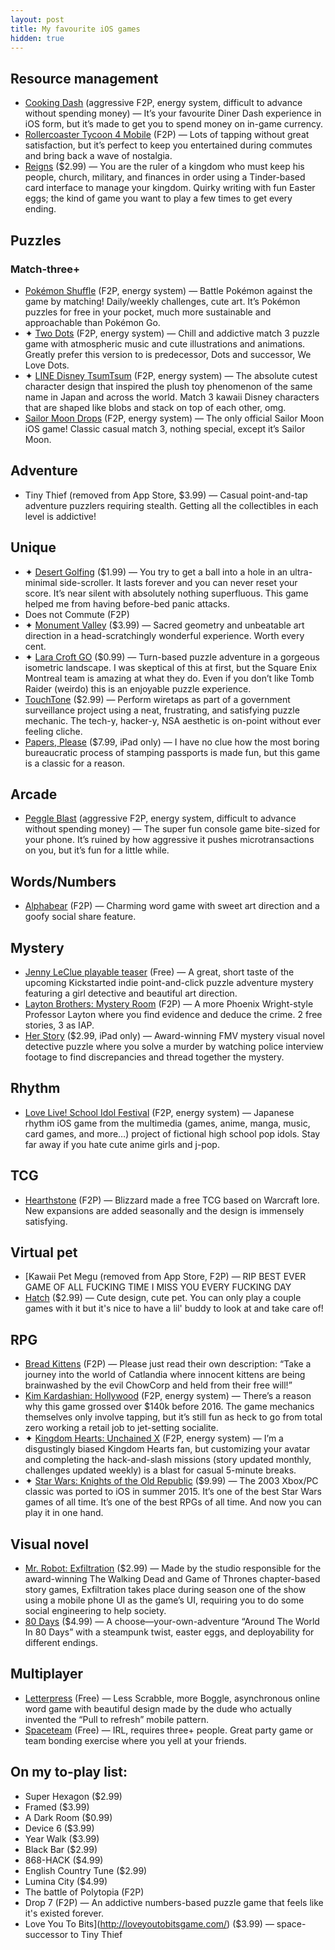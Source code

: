```yaml
---
layout: post
title: My favourite iOS games
hidden: true
---
```



## Resource management

* [Cooking Dash](https://itunes.apple.com/us/app/cooking-dash-2016/id978866413?mt=8) (aggressive F2P, energy system, difficult to advance without spending money) — It’s your favourite Diner Dash experience in iOS form, but it’s made to get you to spend money on in-game currency.
* [Rollercoaster Tycoon 4 Mobile](https://itunes.apple.com/us/app/rollercoaster-tycoon-4-mobile/id797639732?mt=8) (F2P) — Lots of tapping without great satisfaction, but it’s perfect to keep you entertained during commutes and bring back a wave of nostalgia.
* [Reigns](https://itunes.apple.com/us/app/reigns/id1114127463?mt=8) ($2.99) — You are the ruler of a kingdom who must keep his people, church, military, and finances in order using a Tinder-based card interface to manage your kingdom. Quirky writing with fun Easter eggs; the kind of game you want to play a few times to get every ending.

## Puzzles

### Match-three+

* [Pokémon Shuffle](https://itunes.apple.com/us/app/pokemon-shuffle-mobile/id1014919815?mt=8) (F2P, energy system) — Battle Pokémon against the game by matching! Daily/weekly challenges, cute art. It’s Pokémon puzzles for free in your pocket, much more sustainable and approachable than Pokémon Go.
* ✦ [Two Dots](https://itunes.apple.com/us/app/two-dots/id880178264?mt=8) (F2P, energy system) — Chill and addictive match 3 puzzle game with atmospheric music and cute illustrations and animations. Greatly prefer this version to is predecessor, Dots and successor, We Love Dots.
* ✦ [LINE Disney TsumTsum](https://itunes.apple.com/us/app/line-disney-tsum-tsum/id867964741?mt=8) (F2P, energy system) — The absolute cutest character design that inspired the plush toy phenomenon of the same name in Japan and across the world. Match 3 kawaii Disney characters that are shaped like blobs and stack on top of each other, omg.
* [Sailor Moon Drops](https://itunes.apple.com/us/app/sailor-moon-drops/id1088134142?mt=8) (F2P, energy system) — The only official Sailor Moon iOS game! Classic casual match 3, nothing special, except it’s Sailor Moon.

## Adventure

* Tiny Thief (removed from App Store, $3.99) — Casual point-and-tap adventure puzzlers requiring stealth. Getting all the collectibles in each level is addictive!

## Unique

* ✦ [Desert Golfing](https://itunes.apple.com/us/app/desert-golfing/id902062673?mt=8) ($1.99) — You try to get a ball into a hole in an ultra-minimal side-scroller. It lasts forever and you can never reset your score. It’s near silent with absolutely nothing superfluous. This game helped me from having before-bed panic attacks.
* Does not Commute (F2P)
* ✦ [Monument Valley](https://itunes.apple.com/us/app/monument-valley/id728293409?mt=8) ($3.99) — Sacred geometry and unbeatable art direction in a head-scratchingly wonderful experience. Worth every cent.
* ✦ [Lara Croft GO](https://itunes.apple.com/us/app/lara-croft-go/id971304016?mt=8) ($0.99) — Turn-based puzzle adventure in a gorgeous isometric landscape. I was skeptical of this at first, but the Square Enix Montreal team is amazing at what they do. Even if you don’t like Tomb Raider (weirdo) this is an enjoyable puzzle experience.
* [TouchTone](https://itunes.apple.com/us/app/touchtone/id962133182?mt=8) ($2.99) — Perform wiretaps as part of a government surveillance project using a neat, frustrating, and satisfying puzzle mechanic. The tech-y, hacker-y, NSA aesthetic is on-point without ever feeling cliche.
* [Papers, Please](https://itunes.apple.com/us/app/papers-please/id935216956?mt=8) ($7.99, iPad only) — I have no clue how the most boring bureaucratic process of stamping passports is made fun, but this game is a classic for a reason.

## Arcade

* [Peggle Blast](https://itunes.apple.com/us/app/peggle-blast/id853834250?mt=8) (aggressive F2P, energy system, difficult to advance without spending money) — The super fun console game bite-sized for your phone. It’s ruined by how aggressive it pushes microtransactions on you, but it’s fun for a little while.

## Words/Numbers

* [Alphabear](https://itunes.apple.com/us/app/alphabear-word-puzzle-game/id930003798?mt=8) (F2P) — Charming word game with sweet art direction and a goofy social share feature.

## Mystery

* [Jenny LeClue playable teaser](https://itunes.apple.com/us/app/jenny-leclue-playable-teaser/id977381526?mt=8) (Free) — A great, short taste of the upcoming Kickstarted indie point-and-click puzzle adventure mystery featuring a girl detective and beautiful art direction.
* [Layton Brothers: Mystery Room](https://itunes.apple.com/us/app/layton-brothers-mystery-room/id640517092?mt=8) (F2P) — A more Phoenix Wright-style Professor Layton where you find evidence and deduce the crime. 2 free stories, 3 as IAP.
* [Her Story](https://itunes.apple.com/us/app/her-story/id952658953?mt=8) ($2.99, iPad only) — Award-winning FMV mystery visual novel detective puzzle where you solve a murder by watching police interview footage to find discrepancies and thread together the mystery.

## Rhythm

* [Love Live! School Idol Festival](https://itunes.apple.com/us/app/love-live!-school-idol-festival/id834030294?mt=8) (F2P, energy system) — Japanese rhythm iOS game from the multimedia (games, anime, manga, music, card games, and more…) project of fictional high school pop idols. Stay far away if you hate cute anime girls and j-pop.

## TCG

* [Hearthstone](https://itunes.apple.com/us/app/hearthstone-heroes-warcraft/id625257520?mt=8) (F2P) — Blizzard made a free TCG based on Warcraft lore. New expansions are added seasonally and the design is immensely satisfying.

## Virtual pet

* [Kawaii Pet Megu (removed from App Store, F2P) — RIP BEST EVER GAME OF ALL FUCKING TIME I MISS YOU EVERY FUCKING DAY
* [Hatch](https://itunes.apple.com/us/app/hatch/id718835727?mt=8) ($2.99) — Cute design, cute pet. You can only play a couple games with it but it's nice to have a lil' buddy to look at and take care of!

## RPG

* [Bread Kittens](https://itunes.apple.com/us/app/bread-kittens/id557920341?mt=8) (F2P) — Please just read their own description: “Take a journey into the world of Catlandia where innocent kittens are being brainwashed by the evil ChowCorp and held from their free will!”
* [Kim Kardashian: Hollywood](https://itunes.apple.com/us/app/kim-kardashian-hollywood/id860822992?mt=8) (F2P, energy system) — There’s a reason why this game grossed over $140k before 2016\. The game mechanics themselves only involve tapping, but it’s still fun as heck to go from total zero working a retail job to jet-setting socialite.
* ✦ [Kingdom Hearts: Unchained X](https://itunes.apple.com/us/app/kingdom-hearts-unchained-ch/id1086859120?mt=8) (F2P, energy system) — I’m a disgustingly biased Kingdom Hearts fan, but customizing your avatar and completing the hack-and-slash missions (story updated monthly, challenges updated weekly) is a blast for casual 5-minute breaks.
* ✦ [Star Wars: Knights of the Old Republic](https://itunes.apple.com/us/app/star-wars-knights-old-republic/id611436052?mt=8) ($9.99) — The 2003 Xbox/PC classic was ported to iOS in summer 2015\. It’s one of the best Star Wars games of all time. It’s one of the best RPGs of all time. And now you can play it in one hand.

## Visual novel

* [Mr. Robot: Exfiltration](https://itunes.apple.com/us/app/mr.-robot-1.51exfiltrati0n.ipa/id1138484918?mt=8) ($2.99) — Made by the studio responsible for the award-winning The Walking Dead and Game of Thrones chapter-based story games, Exfiltration takes place during season one of the show using a mobile phone UI as the game’s UI, requiring you to do some social engineering to help society.
* [80 Days](https://itunes.apple.com/us/app/80-days/id892812659?mt=8) ($4.99) — A choose—your-own-adventure “Around The World In 80 Days” with a steampunk twist, easter eggs, and deployability for different endings.

## Multiplayer

* [Letterpress](https://itunes.apple.com/us/app/letterpress-word-game/id526619424?mt=8) (Free) — Less Scrabble, more Boggle, asynchronous online word game with beautiful design made by the dude who actually invented the “Pull to refresh” mobile pattern.
* [Spaceteam](https://itunes.apple.com/us/app/spaceteam/id570510529?mt=8) (Free) — IRL, requires three+ people. Great party game or team bonding exercise where you yell at your friends.

## On my to-play list:

* Super Hexagon ($2.99)
* Framed ($3.99)
* A Dark Room ($0.99)
* Device 6 ($3.99)
* Year Walk ($3.99)
* Black Bar ($2.99)
* 868-HACK ($4.99)
* English Country Tune ($2.99)
* Lumina City ($4.99)
* The battle of Polytopia (F2P)
* Drop 7 (F2P) — An addictive numbers-based puzzle game that feels like it's existed forever.
* Love You To Bits](http://loveyoutobitsgame.com/) ($3.99) — space-successor to Tiny Thief
